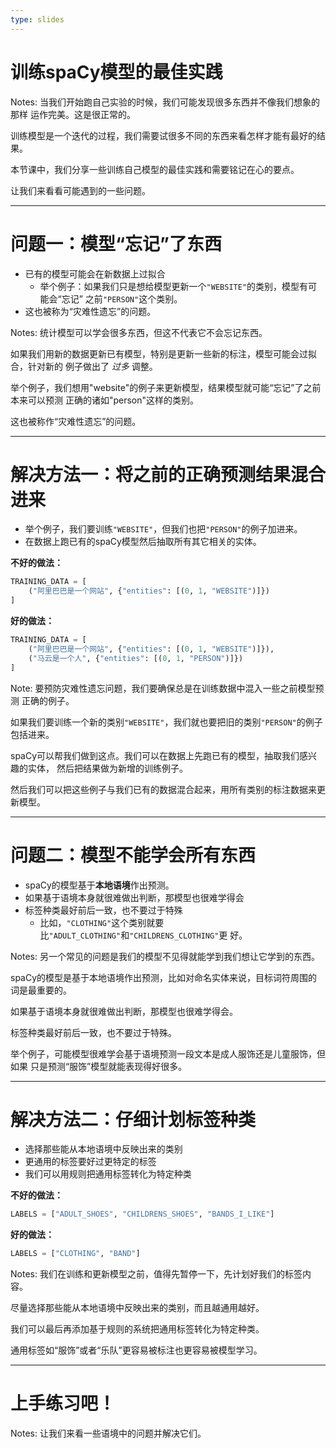 ```yaml
---
type: slides
---
```


# 训练spaCy模型的最佳实践

Notes: 当我们开始跑自己实验的时候，我们可能发现很多东西并不像我们想象的那样
运作完美。这是很正常的。

训练模型是一个迭代的过程，我们需要试很多不同的东西来看怎样才能有最好的结果。

本节课中，我们分享一些训练自己模型的最佳实践和需要铭记在心的要点。

让我们来看看可能遇到的一些问题。

---

# 问题一：模型“忘记”了东西

- 已有的模型可能会在新数据上过拟合
  - 举个例子：如果我们只是想给模型更新一个`"WEBSITE"`的类别，模型有可能会“忘记”
    之前`"PERSON"`这个类别。
- 这也被称为“灾难性遗忘”的问题。

Notes: 统计模型可以学会很多东西，但这不代表它不会忘记东西。

如果我们用新的数据更新已有模型，特别是更新一些新的标注，模型可能会过拟合，针对新的
例子做出了 _过多_ 调整。

举个例子，我们想用"website"的例子来更新模型，结果模型就可能“忘记”了之前本来可以预测
正确的诸如"person"这样的类别。

这也被称作“灾难性遗忘”的问题。

---

# 解决方法一：将之前的正确预测结果混合进来

- 举个例子，我们要训练`"WEBSITE"`，但我们也把`"PERSON"`的例子加进来。
- 在数据上跑已有的spaCy模型然后抽取所有其它相关的实体。

**不好的做法：**

```python
TRAINING_DATA = [
    ("阿里巴巴是一个网站", {"entities": [(0, 1, "WEBSITE")]})
]
```

**好的做法：**

```python
TRAINING_DATA = [
    ("阿里巴巴是一个网站", {"entities": [(0, 1, "WEBSITE")]}),
    ("马云是一个人", {"entities": [(0, 1, "PERSON")]})
]
```

Note: 要预防灾难性遗忘问题，我们要确保总是在训练数据中混入一些之前模型预测
正确的例子。

如果我们要训练一个新的类别`"WEBSITE"`，我们就也要把旧的类别`"PERSON"`的例子
包括进来。

spaCy可以帮我们做到这点。我们可以在数据上先跑已有的模型，抽取我们感兴趣的实体，
然后把结果做为新增的训练例子。

然后我们可以把这些例子与我们已有的数据混合起来，用所有类别的标注数据来更新模型。

---

# 问题二：模型不能学会所有东西

- spaCy的模型基于**本地语境**作出预测。
- 如果基于语境本身就很难做出判断，那模型也很难学得会
- 标签种类最好前后一致，也不要过于特殊
  - 比如，`"CLOTHING"`这个类别就要比`"ADULT_CLOTHING"`和`"CHILDRENS_CLOTHING"`更
好。

Notes: 另一个常见的问题是我们的模型不见得就能学到我们想让它学到的东西。

spaCy的模型是基于本地语境作出预测，比如对命名实体来说，目标词符周围的词是最重要的。

如果基于语境本身就很难做出判断，那模型也很难学得会。

标签种类最好前后一致，也不要过于特殊。

举个例子，可能模型很难学会基于语境预测一段文本是成人服饰还是儿童服饰，但如果
只是预测“服饰”模型就能表现得好很多。

---

# 解决方法二：仔细计划标签种类

- 选择那些能从本地语境中反映出来的类别
- 更通用的标签要好过更特定的标签
- 我们可以用规则把通用标签转化为特定种类

**不好的做法：**

```python
LABELS = ["ADULT_SHOES", "CHILDRENS_SHOES", "BANDS_I_LIKE"]
```

**好的做法：**

```python
LABELS = ["CLOTHING", "BAND"]
```

Notes: 我们在训练和更新模型之前，值得先暂停一下，先计划好我们的标签内容。

尽量选择那些能从本地语境中反映出来的类别，而且越通用越好。

我们可以最后再添加基于规则的系统把通用标签转化为特定种类。

通用标签如“服饰”或者“乐队”更容易被标注也更容易被模型学习。

---

# 上手练习吧！

Notes: 让我们来看一些语境中的问题并解决它们。
